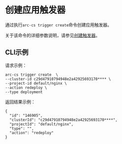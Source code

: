 # 创建应用触发器

通过执行`arc-cs trigger create`命令创建应用触发器。

关于该命令的详细参数说明，请参见[创建触发器](/cn.zh-CN/API参考/应用/创建触发器.md)。

## CLI示例

请求示例：

```
arc-cs trigger create  \
--cluster-id c29d47910794948e2a42925693170**** \
--project-id default/nginx \
--action redeploy \
--type deployment
```

返回结果示例：

```
{
  "id": "146905",
  "clusterId": "c29d47910794948e2a42925693170****",
  "projectId": "default/nginx",
  "type": "",
  "action": "redeploy"
}
```

